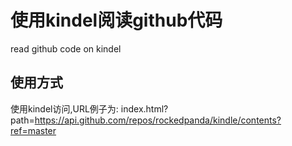 # 使用kindel阅读github代码
read github code on kindel

## 使用方式
使用kindel访问,URL例子为: index.html?path=https://api.github.com/repos/rockedpanda/kindle/contents?ref=master

